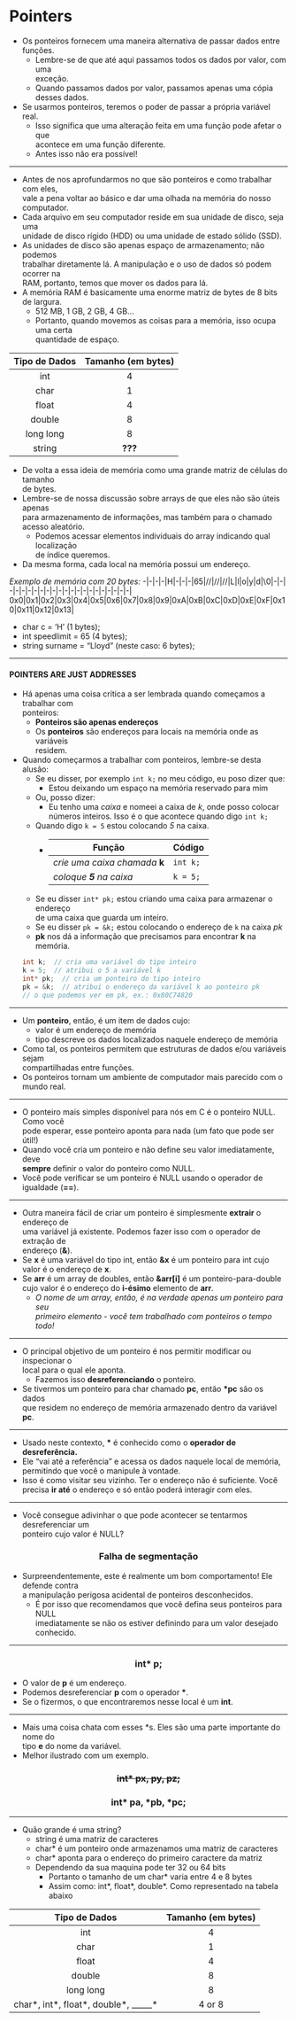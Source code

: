 # Pointers
- Os ponteiros fornecem uma maneira alternativa de passar dados entre funções.
    - Lembre-se de que até aqui passamos todos os dados por valor, com uma\
    exceção.
    - Quando passamos dados por valor, passamos apenas uma cópia desses dados.
- Se usarmos ponteiros, teremos o poder de passar a própria variável real.
    - Isso significa que uma alteração feita em uma função pode afetar o que\
acontece em uma função diferente.
    - Antes isso não era possível!
---
- Antes de nos aprofundarmos no que são ponteiros e como trabalhar com eles,\
vale a pena voltar ao básico e dar uma olhada na memória do nosso computador.
- Cada arquivo em seu computador reside em sua unidade de disco, seja uma\
unidade de disco rígido (HDD) ou uma unidade de estado sólido (SSD).
- As unidades de disco são apenas espaço de armazenamento; não podemos\
trabalhar diretamente lá. A manipulação e o uso de dados só podem ocorrer na\
RAM, portanto, temos que mover os dados para lá.
- A memória RAM é basicamente uma enorme matriz de bytes de 8 bits de largura.
    - 512 MB, 1 GB, 2 GB, 4 GB…
    - Portanto, quando movemos as coisas para a memória, isso ocupa uma certa\
    quantidade de espaço.

Tipo de Dados | Tamanho (em bytes)
:------------:|:-----------------:
int | 4
char | 1
float | 4
double | 8
long long | 8
string | **???**

- De volta a essa ideia de memória como uma grande matriz de células do tamanho\
de bytes.
- Lembre-se de nossa discussão sobre arrays de que eles não são úteis apenas\
para armazenamento de informações, mas também para o chamado acesso aleatório.
    - Podemos acessar elementos individuais do array indicando qual localização\
    de índice queremos.
- Da mesma forma, cada local na memória possui um endereço.

*Exemplo de memória com 20 bytes:*
-|-|-|-|H|-|-|-|65|//|//|//|L|l|o|y|d|\0|-|-|
-|-|-|-|-|-|-|-|-|-|-|-|-|-|-|-|-|-|-|-|
0x0|0x1|0x2|0x3|0x4|0x5|0x6|0x7|0x8|0x9|0xA|0xB|0xC|0xD|0xE|0xF|0x10|0x11|0x12|0x13|

- char c = ‘H’ (1 bytes);
- int speedlimit = 65 (4 bytes);
- string surname = “Lloyd” (neste caso: 6 bytes);
___

#### POINTERS ARE JUST ADDRESSES
- Há apenas uma coisa crítica a ser lembrada quando começamos a trabalhar com\
ponteiros:
    - **Ponteiros são apenas endereços**
    - Os **ponteiros** são endereços para locais na memória onde as variáveis\
    residem.
- Quando começarmos a trabalhar com ponteiros, lembre-se desta alusão:
    - Se eu disser, por exemplo `int k;` no meu código, eu poso dizer que:
        - Estou deixando um espaço na memória reservado para mim
    - Ou, posso dizer:
        - Eu tenho uma *caixa* e nomeei a caixa de *k*, onde posso colocar\
        números inteiros. Isso é o que acontece quando digo `int k;`
    - Quando digo `k = 5` estou colocando *5* na caixa.
        - Função|Código|
          -----|------|
          *crie uma caixa chamada* **k**| ``int k;``|
          *coloque **5** na caixa*| ``k = 5;``
    - Se eu disser `int* pk;` estou criando uma caixa para armazenar o endereço\
    de uma caixa que guarda um inteiro.
    - Se eu disser `pk = &k;` estou colocando o endereço de `k` na caixa *pk*
    - **pk** nos dá a informação que precisamos para encontrar **k** na memória.
    ```c
    int k;  // cria uma variável do tipo inteiro
    k = 5;  // atribui o 5 a variável k
    int* pk;  // cria um ponteiro do tipo inteiro
    pk = &k;  // atribui o endereço da variável k ao ponteiro pk
    // o que podemos ver em pk, ex.: 0x80C74820
    ```
---

- Um **ponteiro**, então, é um item de dados cujo:
    - valor é um endereço de memória
    - tipo descreve os dados localizados naquele endereço de memória
- Como tal, os ponteiros permitem que estruturas de dados e/ou variáveis sejam\
compartilhadas entre funções.
- Os ponteiros tornam um ambiente de computador mais parecido com o mundo real.

---

- O ponteiro mais simples disponível para nós em C é o ponteiro NULL. Como você\
pode esperar, esse ponteiro aponta para nada (um fato que pode ser útil!)
- Quando você cria um ponteiro e não define seu valor imediatamente, deve\
**sempre** definir o valor do ponteiro como NULL.
- Você pode verificar se um ponteiro é NULL usando o operador de igualdade (**==**).

---

- Outra maneira fácil de criar um ponteiro é simplesmente **extrair** o endereço de\
uma variável já existente. Podemos fazer isso com o operador de extração de\
endereço (**&**).
- Se **x** é uma variável do tipo int, então **&x** é um ponteiro para int cujo\
valor é o endereço de **x**.
- Se **arr** é um array de doubles, então **&arr[i]** é um ponteiro-para-double\
cujo valor é o endereço do **i-ésimo** elemento de **arr**.
    - *O nome de um array, então, é na verdade apenas um ponteiro para seu\
    primeiro elemento - você tem trabalhado com ponteiros o tempo todo!*

---

- O principal objetivo de um ponteiro é nos permitir modificar ou inspecionar o\
local para o qual ele aponta.
    - Fazemos isso **desreferenciando** o ponteiro.
- Se tivermos um ponteiro para char chamado **pc**, então **\*pc** são os dados\
que residem no endereço de memória armazenado dentro da variável **pc**.

---

- Usado neste contexto, **\*** é conhecido como o **operador de desreferência.**
- Ele “vai até a referência” e acessa os dados naquele local de memória,\
permitindo que você o manipule à vontade.
- Isso é como visitar seu vizinho. Ter o endereço não é suficiente. Você\
precisa **ir até** o endereço e só então poderá interagir com eles.

---

- Você consegue adivinhar o que pode acontecer se tentarmos desreferenciar um\
ponteiro cujo valor é NULL?

<h3 align="center">Falha de segmentação</h3>

- Surpreendentemente, este é realmente um bom comportamento! Ele defende contra\
a manipulação perigosa acidental de ponteiros desconhecidos.
    - É por isso que recomendamos que você defina seus ponteiros para NULL\
    imediatamente se não os estiver definindo para um valor desejado conhecido.

---

<h3 align="center">int* p;</h3>

- O valor de **p** é um endereço.
- Podemos desreferenciar **p** com o operador **\***.
- Se o fizermos, o que encontraremos nesse local é um **int**.

---

- Mais uma coisa chata com esses *s. Eles são uma parte importante do nome do\
tipo **e** do nome da variável.
- Melhor ilustrado com um exemplo.

<h3 align="center"><s>int* px, py, pz;</s></h3>
<h3 align="center">int* pa, *pb, *pc;</h3>

---
- Quão grande é uma string?
    - string é uma matriz de caracteres
    - char* é um ponteiro onde armazenamos uma matriz de caracteres
    - char* aponta para o endereço do primeiro caractere da matriz
    - Dependendo da sua maquina pode ter 32 ou 64 bits
        - Portanto o tamanho de um char* varia entre 4 e 8 bytes
        - Assim como: int*, float*, double*. Como representado na tabela abaixo

Tipo de Dados | Tamanho (em bytes)
:------------:|:-----------------:
int | 4
char | 1
float | 4
double | 8
long long | 8
char*, int*, float*, double*, \_____* | 4 or 8
